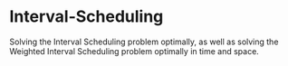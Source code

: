 # Interval-Scheduling
Solving the Interval Scheduling problem optimally, as well as solving the Weighted Interval Scheduling problem optimally in time and space.

